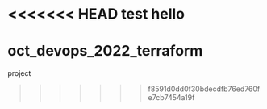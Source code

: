 <<<<<<< HEAD
test
hello
=======
# oct_devops_2022_terraform
project
>>>>>>> f8591d0dd0f30bdecdfb76ed760fe7cb7454a19f
